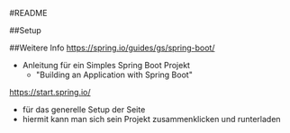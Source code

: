 #README

##Setup

##Weitere Info
https://spring.io/guides/gs/spring-boot/
- Anleitung für ein Simples Spring Boot Projekt
    - "Building an Application with Spring Boot"


https://start.spring.io/
- für das generelle Setup der Seite
- hiermit kann man sich sein Projekt zusammenklicken und runterladen